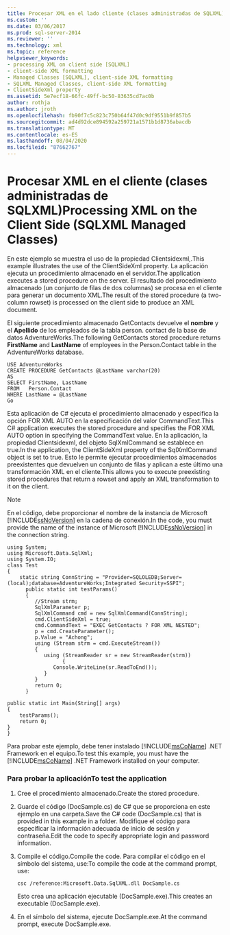 ```yaml
---
title: Procesar XML en el lado cliente (clases administradas de SQLXML) | Microsoft Docs
ms.custom: ''
ms.date: 03/06/2017
ms.prod: sql-server-2014
ms.reviewer: ''
ms.technology: xml
ms.topic: reference
helpviewer_keywords:
- processing XML on client side [SQLXML]
- client-side XML formatting
- Managed Classes [SQLXML], client-side XML formatting
- SQLXML Managed Classes, client-side XML formatting
- ClientSideXml property
ms.assetid: 5e7ecf18-66fc-49ff-bc50-83635cd7ac0b
author: rothja
ms.author: jroth
ms.openlocfilehash: fb90f7c5c823c750b64f47d0c9df9551b9f857b5
ms.sourcegitcommit: ad4d92dce894592a259721a1571b1d8736abacdb
ms.translationtype: MT
ms.contentlocale: es-ES
ms.lasthandoff: 08/04/2020
ms.locfileid: "87662767"
---
```

# <a name="processing-xml-on-the-client-side-sqlxml-managed-classes"></a><span data-ttu-id="ceb86-102">Procesar XML en el cliente (clases administradas de SQLXML)</span><span class="sxs-lookup"><span data-stu-id="ceb86-102">Processing XML on the Client Side (SQLXML Managed Classes)</span></span>
  <span data-ttu-id="ceb86-103">En este ejemplo se muestra el uso de la propiedad Clientsidexml,.</span><span class="sxs-lookup"><span data-stu-id="ceb86-103">This example illustrates the use of the ClientSideXml property.</span></span> <span data-ttu-id="ceb86-104">La aplicación ejecuta un procedimiento almacenado en el servidor.</span><span class="sxs-lookup"><span data-stu-id="ceb86-104">The application executes a stored procedure on the server.</span></span> <span data-ttu-id="ceb86-105">El resultado del procedimiento almacenado (un conjunto de filas de dos columnas) se procesa en el cliente para generar un documento XML.</span><span class="sxs-lookup"><span data-stu-id="ceb86-105">The result of the stored procedure (a two-column rowset) is processed on the client side to produce an XML document.</span></span>  
  
 <span data-ttu-id="ceb86-106">El siguiente procedimiento almacenado GetContacts devuelve el **nombre** y el **Apellido** de los empleados de la tabla person. contact de la base de datos AdventureWorks.</span><span class="sxs-lookup"><span data-stu-id="ceb86-106">The following GetContacts stored procedure returns **FirstName** and **LastName** of employees in the Person.Contact table in the AdventureWorks database.</span></span>  
  
```  
USE AdventureWorks  
CREATE PROCEDURE GetContacts @LastName varchar(20)  
AS  
SELECT FirstName, LastName  
FROM   Person.Contact  
WHERE LastName = @LastName  
Go  
```  
  
 <span data-ttu-id="ceb86-107">Esta aplicación de C# ejecuta el procedimiento almacenado y especifica la opción FOR XML AUTO en la especificación del valor CommandText.</span><span class="sxs-lookup"><span data-stu-id="ceb86-107">This C# application executes the stored procedure and specifies the FOR XML AUTO option in specifying the CommandText value.</span></span> <span data-ttu-id="ceb86-108">En la aplicación, la propiedad Clientsidexml, del objeto SqlXmlCommand se establece en true.</span><span class="sxs-lookup"><span data-stu-id="ceb86-108">In the application, the ClientSideXml property of the SqlXmlCommand object is set to true.</span></span> <span data-ttu-id="ceb86-109">Esto le permite ejecutar procedimientos almacenados preexistentes que devuelven un conjunto de filas y aplican a este último una transformación XML en el cliente.</span><span class="sxs-lookup"><span data-stu-id="ceb86-109">This allows you to execute preexisting stored procedures that return a rowset and apply an XML transformation to it on the client.</span></span>  
  
> [!NOTE]  
>  <span data-ttu-id="ceb86-110">En el código, debe proporcionar el nombre de la instancia de Microsoft [!INCLUDE[ssNoVersion](../../../includes/ssnoversion-md.md)] en la cadena de conexión.</span><span class="sxs-lookup"><span data-stu-id="ceb86-110">In the code, you must provide the name of the instance of Microsoft [!INCLUDE[ssNoVersion](../../../includes/ssnoversion-md.md)] in the connection string.</span></span>  
  
```  
using System;  
using Microsoft.Data.SqlXml;  
using System.IO;  
class Test  
{  
    static string ConnString = "Provider=SQLOLEDB;Server=(local);database=AdventureWorks;Integrated Security=SSPI";  
      public static int testParams()  
      {  
         //Stream strm;  
         SqlXmlParameter p;  
         SqlXmlCommand cmd = new SqlXmlCommand(ConnString);  
         cmd.ClientSideXml = true;  
         cmd.CommandText = "EXEC GetContacts ? FOR XML NESTED";  
         p = cmd.CreateParameter();  
         p.Value = "Achong";  
         using (Stream strm = cmd.ExecuteStream())   
         {  
            using (StreamReader sr = new StreamReader(strm))  
                  {  
               Console.WriteLine(sr.ReadToEnd());  
            }  
         }  
         return 0;  
      }  
  
public static int Main(String[] args)  
{  
    testParams();  
    return 0;  
}  
}  
```  
  
 <span data-ttu-id="ceb86-111">Para probar este ejemplo, debe tener instalado [!INCLUDE[msCoName](../../../includes/msconame-md.md)] .NET Framework en el equipo.</span><span class="sxs-lookup"><span data-stu-id="ceb86-111">To test this example, you must have the [!INCLUDE[msCoName](../../../includes/msconame-md.md)] .NET Framework installed on your computer.</span></span>  
  
### <a name="to-test-the-application"></a><span data-ttu-id="ceb86-112">Para probar la aplicación</span><span class="sxs-lookup"><span data-stu-id="ceb86-112">To test the application</span></span>  
  
1.  <span data-ttu-id="ceb86-113">Cree el procedimiento almacenado.</span><span class="sxs-lookup"><span data-stu-id="ceb86-113">Create the stored procedure.</span></span>  
  
2.  <span data-ttu-id="ceb86-114">Guarde el código (DocSample.cs) de C# que se proporciona en este ejemplo en una carpeta.</span><span class="sxs-lookup"><span data-stu-id="ceb86-114">Save the C# code (DocSample.cs) that is provided in this example in a folder.</span></span> <span data-ttu-id="ceb86-115">Modifique el código para especificar la información adecuada de inicio de sesión y contraseña.</span><span class="sxs-lookup"><span data-stu-id="ceb86-115">Edit the code to specify appropriate login and password information.</span></span>  
  
3.  <span data-ttu-id="ceb86-116">Compile el código.</span><span class="sxs-lookup"><span data-stu-id="ceb86-116">Compile the code.</span></span> <span data-ttu-id="ceb86-117">Para compilar el código en el símbolo del sistema, use:</span><span class="sxs-lookup"><span data-stu-id="ceb86-117">To compile the code at the command prompt, use:</span></span>  
  
    ```  
    csc /reference:Microsoft.Data.SqlXML.dll DocSample.cs  
    ```  
  
     <span data-ttu-id="ceb86-118">Esto crea una aplicación ejecutable (DocSample.exe).</span><span class="sxs-lookup"><span data-stu-id="ceb86-118">This creates an executable (DocSample.exe).</span></span>  
  
4.  <span data-ttu-id="ceb86-119">En el símbolo del sistema, ejecute DocSample.exe.</span><span class="sxs-lookup"><span data-stu-id="ceb86-119">At the command prompt, execute DocSample.exe.</span></span>  
  
  
